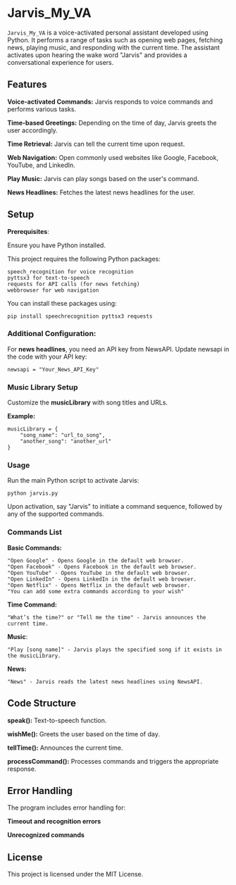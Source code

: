 # Jarvis_My_VA

`Jarvis_My_VA` is a voice-activated personal assistant developed using Python. It performs a range of tasks such as opening web pages, fetching news, playing music, and responding with the current time. The assistant activates upon hearing the wake word "Jarvis" and provides a conversational experience for users.

## Features

**Voice-activated Commands:** Jarvis responds to voice commands and performs various tasks.

**Time-based Greetings:** Depending on the time of day, Jarvis greets the user accordingly.

**Time Retrieval:** Jarvis can tell the current time upon request.

**Web Navigation:** Open commonly used websites like Google, Facebook, YouTube, and LinkedIn.

**Play Music:** Jarvis can play songs based on the user's command.

**News Headlines:** Fetches the latest news headlines for the user.

## Setup

**Prerequisites**:

Ensure you have Python installed.

This project requires the following Python packages:

    speech_recognition for voice recognition
    pyttsx3 for text-to-speech
    requests for API calls (for news fetching)
    webbrowser for web navigation

You can install these packages using:

    pip install speechrecognition pyttsx3 requests

### Additional Configuration:

For **news headlines**, you need an API key from NewsAPI. Update newsapi in the code with your API key:

    newsapi = "Your_News_API_Key"
    
### Music Library Setup

Customize the **musicLibrary** with song titles and URLs.

**Example:**

    musicLibrary = {
        "song_name": "url_to_song",
        "another_song": "another_url"
    }

### Usage

Run the main Python script to activate Jarvis:

    python jarvis.py
    
Upon activation, say "Jarvis" to initiate a command sequence, followed by any of the supported commands.

### Commands List

**Basic Commands:**

    "Open Google" - Opens Google in the default web browser.
    "Open Facebook" - Opens Facebook in the default web browser.
    "Open YouTube" - Opens YouTube in the default web browser.
    "Open LinkedIn" - Opens LinkedIn in the default web browser.
    "Open Netflix" - Opens Netflix in the default web browser.
    "You can add some extra commands according to your wish"
    
**Time Command:**

    "What’s the time?" or "Tell me the time" - Jarvis announces the current time.
    
**Music**:

    "Play [song name]" - Jarvis plays the specified song if it exists in the musicLibrary.
    
**News:**

    "News" - Jarvis reads the latest news headlines using NewsAPI.
    
## Code Structure

**speak():** Text-to-speech function.

**wishMe():** Greets the user based on the time of day.

**tellTime():** Announces the current time.

**processCommand():** Processes commands and triggers the appropriate response.

## Error Handling

The program includes error handling for:

**Timeout and recognition errors**

**Unrecognized commands**

## License

This project is licensed under the MIT License.
